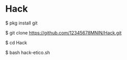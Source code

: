 # Hack
$ pkg install git

$ git clone https://github.com/12345678MNIN/Hack.git

$ cd Hack

$ bash hack-etico.sh
